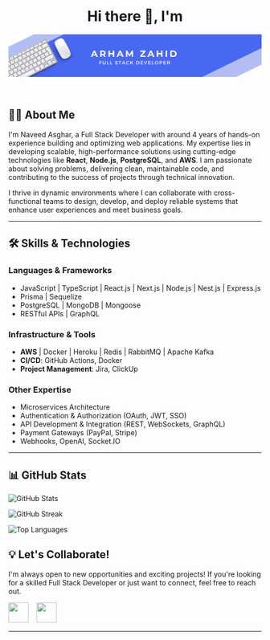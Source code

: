 <h1 align="center">Hi there 👋, I'm </h1>

<div align="center">

<p align="center">
	<img src="/assets/profile_background.png">
</p>

<br/>

</div>

## 👨‍💻 About Me

<p>
I'm Naveed Asghar, a Full Stack Developer with around 4 years of hands-on experience building and optimizing web applications. My expertise lies in developing scalable, high-performance solutions using cutting-edge technologies like <strong>React</strong>, <strong>Node.js</strong>, <strong>PostgreSQL</strong>, and <strong>AWS</strong>. I am passionate about solving problems, delivering clean, maintainable code, and contributing to the success of projects through technical innovation.

I thrive in dynamic environments where I can collaborate with cross-functional teams to design, develop, and deploy reliable systems that enhance user experiences and meet business goals.

</p>

---

## 🛠 Skills & Technologies

### **Languages & Frameworks**

- JavaScript | TypeScript | React.js | Next.js | Node.js | Nest.js | Express.js
- Prisma | Sequelize
- PostgreSQL | MongoDB | Mongoose
- RESTful APIs | GraphQL

### **Infrastructure & Tools**

- **AWS** | Docker | Heroku | Redis | RabbitMQ | Apache Kafka
- **CI/CD**: GitHub Actions, Docker
- **Project Management**: Jira, ClickUp

### **Other Expertise**

- Microservices Architecture
- Authentication & Authorization (OAuth, JWT, SSO)
- API Development & Integration (REST, WebSockets, GraphQL)
- Payment Gateways (PayPal, Stripe)
- Webhooks, OpenAI, Socket.IO

---

## 📊 GitHub Stats

![GitHub Stats](https://github-readme-stats.vercel.app/api?username=naveed-devcodes&show_icons=true&theme=radical&cache_buster=1)

![GitHub Streak](https://github-readme-streak-stats.herokuapp.com/?user=naveed-devcodes&theme=radical&cache_buster=1)

![Top Languages](https://github-readme-stats.vercel.app/api/top-langs/?username=naveed-devcodes&hide=html&layout=compact&langs_count=8&theme=radical&cache_buster=1)

## 💡 Let's Collaborate!

I'm always open to new opportunities and exciting projects! If you're looking for a skilled Full Stack Developer or just want to connect, feel free to reach out.

<p align="left">

<a href="mailto:naveed.dev1122@gmail.com" target="_blank" rel="noreferrer"><img height="40" width="40" src="https://skillicons.dev/icons?i=gmail"></a>
&nbsp;&nbsp;
<a href="https://www.linkedin.com/in/arham-dev1/" target="_blank" rel="noreferrer"><img height="40" width="40" src="https://skillicons.dev/icons?i=linkedin"></a>

</p>

---
